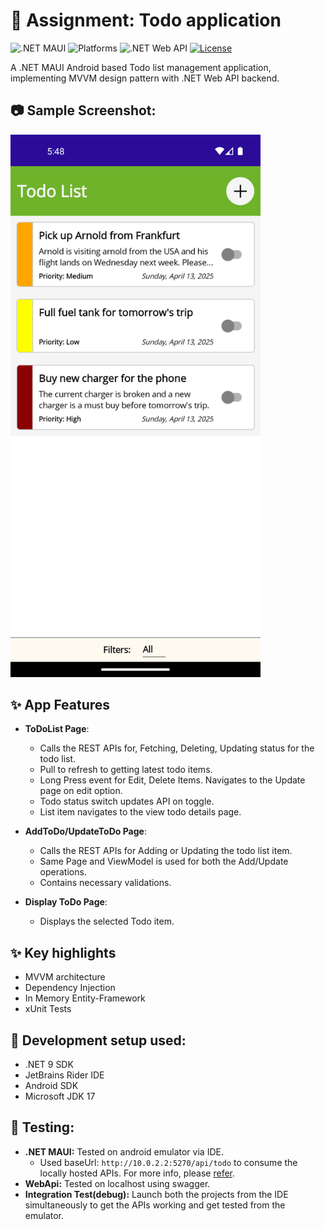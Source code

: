 # 📝 Assignment: Todo application

![.NET MAUI](https://img.shields.io/badge/.NET%20MAUI-5C2D91?logo=.net&logoColor=white)
![Platforms](https://img.shields.io/badge/platform-%20Android%20-lightgrey)
![.NET Web API](https://img.shields.io/badge/%20Web_API-5C2D91?logo=.net&logoColor=white)
[![License](https://img.shields.io/badge/license-MIT-blue)](LICENSE)

A .NET MAUI Android based Todo list management application, implementing MVVM design pattern with .NET Web API backend.

## 📷 Sample Screenshot:

<img src="https://github.com/MayankPatil-25/ToDoSolution/blob/add-read-me/docs/Todo%20List.png" width="400" alt="Sample Todo List Screenshot">

## ✨ App Features

- **ToDoList Page**:
  - Calls the REST APIs for, Fetching, Deleting, Updating status for the todo list.
  - Pull to refresh to getting latest todo items.
  - Long Press event for Edit, Delete Items. Navigates to the Update page on edit option.
  - Todo status switch updates API on toggle.
  - List item navigates to the view todo details page.

- **AddToDo/UpdateToDo Page**:
  - Calls the REST APIs for Adding or Updating the todo list item.
  - Same Page and ViewModel is used for both the Add/Update operations.
  - Contains necessary validations.

- **Display ToDo Page**:
  - Displays the selected Todo item.

## ✨ Key highlights

  - MVVM architecture
  - Dependency Injection
  - In Memory Entity-Framework
  - xUnit Tests

## 🚀 Development setup used:
- .NET 9 SDK
- JetBrains Rider IDE
- Android SDK
- Microsoft JDK 17


## 🧪 Testing:

- **.NET MAUI:** Tested on android emulator via IDE.
  - Used baseUrl: `http://10.0.2.2:5270/api/todo` to consume the locally hosted APIs. For more info, please [refer](https://learn.microsoft.com/en-us/dotnet/maui/data-cloud/local-web-services?view=net-maui-9.0#android).
- **WebApi:** Tested on localhost using swagger.
- **Integration Test(debug):** Launch both the projects from the IDE simultaneously to get the APIs working and get tested from the emulator.
